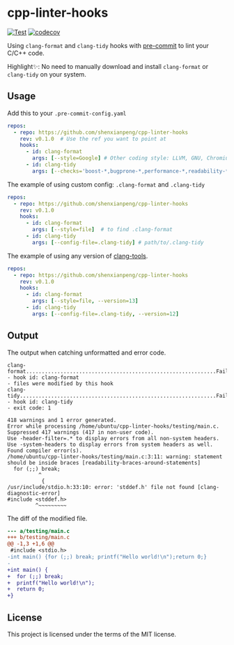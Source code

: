 # cpp-linter-hooks

[![Test](https://github.com/shenxianpeng/cpp-linter-hooks/actions/workflows/test.yml/badge.svg)](https://github.com/shenxianpeng/cpp-linter-hooks/actions/workflows/test.yml)
[![codecov](https://codecov.io/gh/shenxianpeng/cpp-linter-hooks/branch/main/graph/badge.svg?token=L74Z3HZ4Y5)](https://codecov.io/gh/shenxianpeng/cpp-linter-hooks)

Using `clang-format` and `clang-tidy` hooks with [pre-commit](https://pre-commit.com/) to lint your C/C++ code.

Highlight✨: No need to manually download and install `clang-format` or `clang-tidy` on your system.

## Usage

Add this to your `.pre-commit-config.yaml`

```yaml
repos:
  - repo: https://github.com/shenxianpeng/cpp-linter-hooks
    rev: v0.1.0  # Use the ref you want to point at
    hooks:
      - id: clang-format
        args: [--style=Google] # Other coding style: LLVM, GNU, Chromium, Microsoft, Mozilla, WebKit.
      - id: clang-tidy
        args: [--checks='boost-*,bugprone-*,performance-*,readability-*,portability-*,modernize-*,clang-analyzer-*,cppcoreguidelines-*']
```

The example of using custom config: `.clang-format` and `.clang-tidy`

```yaml
repos:
  - repo: https://github.com/shenxianpeng/cpp-linter-hooks
    rev: v0.1.0
    hooks:
      - id: clang-format
        args: [--style=file]  # to find .clang-format
      - id: clang-tidy
        args: [--config-file=.clang-tidy] # path/to/.clang-tidy
```

The example of using any version of [clang-tools](https://github.com/shenxianpeng/clang-tools-pip).

```yaml
repos:
  - repo: https://github.com/shenxianpeng/cpp-linter-hooks
    rev: v0.1.0
    hooks:
      - id: clang-format
        args: [--style=file, --version=13]
      - id: clang-tidy
        args: [--config-file=.clang-tidy, --version=12]
```

## Output

The output when catching unformatted and error code.

```
clang-format.............................................................Failed
- hook id: clang-format
- files were modified by this hook
clang-tidy...............................................................Failed
- hook id: clang-tidy
- exit code: 1

418 warnings and 1 error generated.
Error while processing /home/ubuntu/cpp-linter-hooks/testing/main.c.
Suppressed 417 warnings (417 in non-user code).
Use -header-filter=.* to display errors from all non-system headers. Use -system-headers to display errors from system headers as well.
Found compiler error(s).
/home/ubuntu/cpp-linter-hooks/testing/main.c:3:11: warning: statement should be inside braces [readability-braces-around-statements]
  for (;;) break;
          ^
           {
/usr/include/stdio.h:33:10: error: 'stddef.h' file not found [clang-diagnostic-error]
#include <stddef.h>
         ^~~~~~~~~~
```

The diff of the modified file.

```diff
--- a/testing/main.c
+++ b/testing/main.c
@@ -1,3 +1,6 @@
 #include <stdio.h>
-int main() {for (;;) break; printf("Hello world!\n");return 0;}
-
+int main() {
+  for (;;) break;
+  printf("Hello world!\n");
+  return 0;
+}
```

## License

This project is licensed under the terms of the MIT license.
